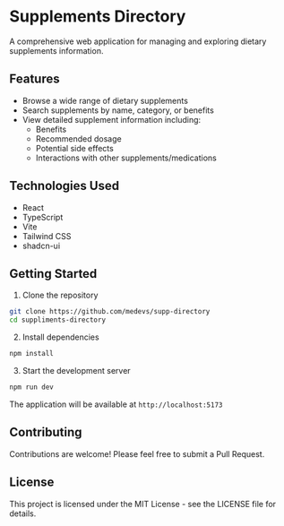 # Supplements Directory

A comprehensive web application for managing and exploring dietary supplements information.

## Features

- Browse a wide range of dietary supplements
- Search supplements by name, category, or benefits
- View detailed supplement information including:
  - Benefits
  - Recommended dosage
  - Potential side effects
  - Interactions with other supplements/medications

## Technologies Used

- React
- TypeScript
- Vite
- Tailwind CSS
- shadcn-ui

## Getting Started

1. Clone the repository
```sh
git clone https://github.com/medevs/supp-directory
cd suppliments-directory
```

2. Install dependencies
```sh
npm install
```

3. Start the development server
```sh
npm run dev
```

The application will be available at `http://localhost:5173`

## Contributing

Contributions are welcome! Please feel free to submit a Pull Request.

## License

This project is licensed under the MIT License - see the LICENSE file for details.
